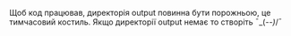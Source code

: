 Щоб код працював, директорія output повинна бути порожньою, це тимчасовий костиль. Якщо директорії output немає то створіть ¯\_(-_-)_/¯
